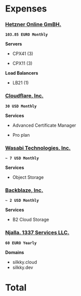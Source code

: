 # Expenses

### [Hetzner Online GmBH.](https://www.hetzner.com)

**`103.85 EURO Monthly`**

**Servers**

* CPX41 (3)

* CPX11 (3)

**Load Balancers**

* LB21 (1)

### [Cloudflare, Inc.](https://www.cloudflare.com)

**`30 USD Monthly`**

**Services**

* Advanced Certificate Manager

* Pro plan

### [Wasabi Technologies, Inc.](https://wasabi.com/)

**`~ 7 USD Monthly`**

**Services**

* Object Storage

### [Backblaze, Inc.](https://www.backblaze.com)

**`~ 2 USD Monthly`**

**Services**

* B2 Cloud Storage

### [Njalla. 1337 Services LLC.](https://njal.la)

**`60 EURO Yearly`**

**Domains**

* silkky.cloud
* silkky.dev

# Total


